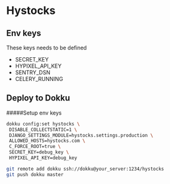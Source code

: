 # Hystocks

## Env keys

These keys needs to be defined
 - SECRET_KEY
 - HYPIXEL_API_KEY
 - SENTRY_DSN
 - CELERY_RUNNING

## Deploy to Dokku

#####Setup env keys
```bash
dokku config:set hystocks \
 DISABLE_COLLECTSTATIC=1 \
 DJANGO_SETTINGS_MODULE=hystocks.settings.production \
 ALLOWED_HOSTS=hystocks.com \
 C_FORCE_ROOT=true \
 SECRET_KEY=debug_key \
 HYPIXEL_API_KEY=debug_key
```

```bash
git remote add dokku ssh://dokku@your_server:1234/hystocks
git push dokku master
```
